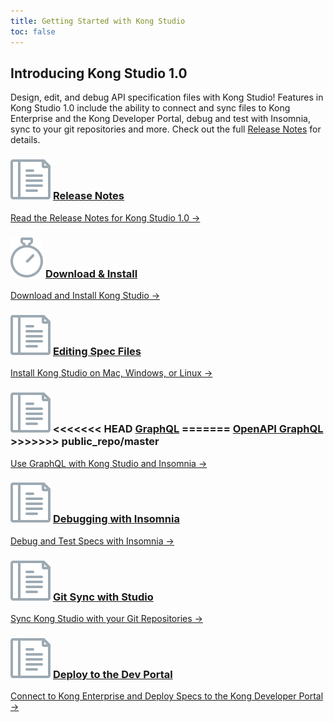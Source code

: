 ```yaml
---
title: Getting Started with Kong Studio
toc: false
---
```


## Introducing Kong Studio 1.0

Design, edit, and debug API specification files with Kong Studio! Features in Kong Studio 1.0 include the ability to connect and sync files to Kong Enterprise and the Kong Developer Portal, debug and test with Insomnia, sync to your git repositories and more. Check out the full [Release Notes](/studio/1.0.x/release-notes) for details.


<div class="docs-grid">

  <div class="docs-grid-block">
    <h3>
        <img src="/assets/images/icons/documentation/icn-doc-reference.svg" />
        <a href="/studio/1.0.x/release-notes">Release Notes</a>
    </h3>
    <p></p>
    <a href="/studio/1.0.x/release-notes">
        Read the Release Notes for Kong Studio 1.0 &rarr;
    </a>
  </div>

  <div class="docs-grid-block">
    <h3>
        <img src="/assets/images/icons/documentation/icn-quickstart.svg" />
        <a href="/studio/1.0.x/download-install">Download & Install</a>
    </h3>
    <p></p>
    <a href="/studio/1.0.x/download-install">
        Download and Install Kong Studio &rarr;
    </a>
  </div>

  <div class="docs-grid-block">
    <h3>
        <img src="/assets/images/icons/documentation/icn-doc-reference.svg" />
        <a href="/studio/1.0.x/editing-specs">Editing Spec Files</a>
    </h3>
    <p></p>
    <a href="/studio/1.0.x/editing-specs">
        Install Kong Studio on Mac, Windows, or Linux &rarr;
    </a>
  </div>

  <div class="docs-grid-block">
    <h3>
        <img src="/assets/images/icons/documentation/icn-doc-reference.svg" />
<<<<<<< HEAD
        <a href="/studio/1.0.x/graphql">GraphQL</a>
=======
        <a href="/studio/1.0.x/graphql">OpenAPI GraphQL</a>
>>>>>>> public_repo/master
    </h3>
    <p></p>
    <a href="/studio/1.0.x/graphql">
        Use GraphQL with Kong Studio and Insomnia &rarr;
    </a>
  </div>

  <div class="docs-grid-block">
    <h3>
        <img src="/assets/images/icons/documentation/icn-doc-reference.svg" />
        <a href="/studio/1.0.x/debugging-with-insomnia">Debugging with Insomnia</a>
    </h3>
    <p></p>
    <a href="/studio/1.0.x/debugging-with-insomnia">
        Debug and Test Specs with Insomnia &rarr;
    </a>
  </div>

  <div class="docs-grid-block">
    <h3>
        <img src="/assets/images/icons/documentation/icn-doc-reference.svg" />
        <a href="/studio/1.0.x/git-sync">Git Sync with Studio</a>
    </h3>
    <p></p>
    <a href="/studio/1.0.x/git-sync">
        Sync Kong Studio with your Git Repositories &rarr;
    </a>
  </div>

  <div class="docs-grid-block">
    <h3>
        <img src="/assets/images/icons/documentation/icn-doc-reference.svg" />
        <a href="/studio/1.0.x/deploy-to-dev-portal">Deploy to the Dev Portal</a>
    </h3>
    <p></p>
    <a href="/studio/1.0.x/deploy-to-dev-portal">
        Connect to Kong Enterprise and Deploy Specs to the Kong Developer Portal &rarr;
    </a>
  </div>

</div> 
